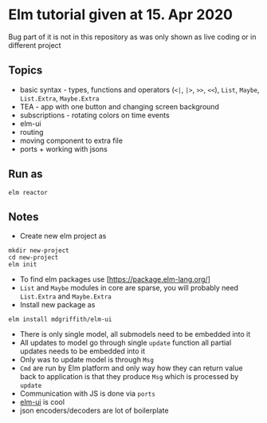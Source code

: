 # Elm tutorial given at 15. Apr 2020

Bug part of it is not in this repository as was only shown as live coding or in different project 

## Topics
* basic syntax - types, functions and operators (`<|`, `|>`, `>>`, `<<`), `List`, `Maybe`, `List.Extra`, `Maybe.Extra`
* TEA - app with one button and changing screen background
* subscriptions - rotating colors on time events
* elm-ui
* routing
* moving component to extra file 
* ports + working with jsons

## Run as
```
elm reactor
```

## Notes
* Create new elm project as
```
mkdir new-project
cd new-project
elm init
```
* To find elm packages use [https://package.elm-lang.org/]
* `List` and `Maybe` modules in core are sparse, you will probably need `List.Extra` and `Maybe.Extra`
* Install new package as
```
elm install mdgriffith/elm-ui
```
* There is only single model, all submodels need to be embedded into it
* All updates to model go through single `update` function all partial updates needs to be embedded into it
* Only was to update model is through `Msg`
* `Cmd` are run by Elm platform and only way how they can return value back to application is that they produce `Msg` which is processed by `update`
* Communication with JS is done via `ports`
* [elm-ui](https://package.elm-lang.org/packages/mdgriffith/elm-ui/latest) is cool
* json encoders/decoders are lot of boilerplate